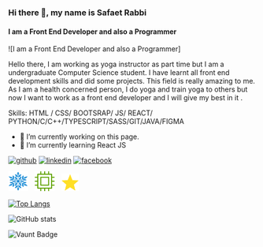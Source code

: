 ### Hi there 👋, my name is Safaet Rabbi
#### I am a Front End Developer and also a Programmer
![I am a Front End Developer and also a Programmer]

Hello there, I am working as yoga instructor as part time but I am a undergraduate Computer Science student. I have learnt all front end development skills and did some projects. This field is really amazing to me. As I am a health concerned person, I do yoga and train yoga to others but now I want to work as a front end developer and I will give my best in it .

Skills:  HTML / CSS/ BOOTSRAP/ JS/ REACT/ PYTHON/C/C++/TYPESCRIPT/SASS/GIT/JAVA/FIGMA

- 🔭 I’m currently working on this page. 
- 🌱 I’m currently learning React JS 


[<img src='https://cdn.jsdelivr.net/npm/simple-icons@3.0.1/icons/github.svg' alt='github' height='40'>](https://github.com/https://github.com/Safayat-Rabbi)  [<img src='https://cdn.jsdelivr.net/npm/simple-icons@3.0.1/icons/linkedin.svg' alt='linkedin' height='40'>](https://www.linkedin.com/in/https://www.linkedin.com/in/safaet-rabbi-8b092b277//)  [<img src='https://cdn.jsdelivr.net/npm/simple-icons@3.0.1/icons/facebook.svg' alt='facebook' height='40'>](https://www.facebook.com/https://www.facebook.com/profile.php?id=100088384690401)  

<a href='https://archiveprogram.github.com/'><img src='https://raw.githubusercontent.com/acervenky/animated-github-badges/master/assets/acbadge.gif' width='40' height='40'></a> <a href='https://docs.github.com/en/developers'><img src='https://raw.githubusercontent.com/acervenky/animated-github-badges/master/assets/devbadge.gif' width='40' height='40'></a> <a href='https://stars.github.com/'><img src='https://raw.githubusercontent.com/acervenky/animated-github-badges/master/assets/starbadge.gif' width='35' height='35'></a> 


[![Top Langs](https://github-readme-stats.vercel.app/api/top-langs/?username=https://github.com/Safayat-Rabbi)](https://github.com/anuraghazra/github-readme-stats)

![GitHub stats](https://github-readme-stats.vercel.app/api?username=https://github.com/Safayat-Rabbi&show_icons=true)  

![Vaunt Badge](https://api.vaunt.dev/v1/github/entities/https://github.com/Safayat-Rabbi/contributions?format=svg&private=false)  


